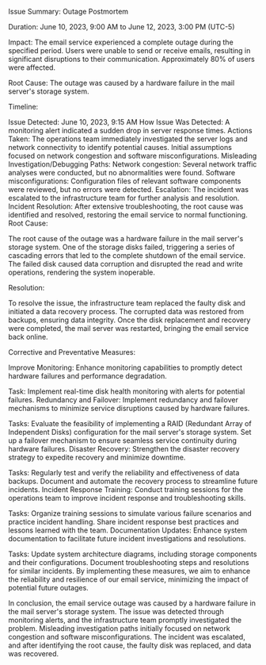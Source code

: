 Issue Summary: Outage Postmortem

Duration: June 10, 2023, 9:00 AM to June 12, 2023, 3:00 PM (UTC-5)

Impact: The email service experienced a complete outage during the specified period. Users were unable to send or receive emails, resulting in significant disruptions to their communication. Approximately 80% of users were affected.

Root Cause: The outage was caused by a hardware failure in the mail server's storage system.

Timeline:

Issue Detected: June 10, 2023, 9:15 AM
How Issue Was Detected: A monitoring alert indicated a sudden drop in server response times.
Actions Taken: The operations team immediately investigated the server logs and network connectivity to identify potential causes. Initial assumptions focused on network congestion and software misconfigurations.
Misleading Investigation/Debugging Paths:
Network congestion: Several network traffic analyses were conducted, but no abnormalities were found.
Software misconfigurations: Configuration files of relevant software components were reviewed, but no errors were detected.
Escalation: The incident was escalated to the infrastructure team for further analysis and resolution.
Incident Resolution: After extensive troubleshooting, the root cause was identified and resolved, restoring the email service to normal functioning.
Root Cause:

The root cause of the outage was a hardware failure in the mail server's storage system. One of the storage disks failed, triggering a series of cascading errors that led to the complete shutdown of the email service. The failed disk caused data corruption and disrupted the read and write operations, rendering the system inoperable.

Resolution:

To resolve the issue, the infrastructure team replaced the faulty disk and initiated a data recovery process. The corrupted data was restored from backups, ensuring data integrity. Once the disk replacement and recovery were completed, the mail server was restarted, bringing the email service back online.

Corrective and Preventative Measures:

Improve Monitoring: Enhance monitoring capabilities to promptly detect hardware failures and performance degradation.

Task: Implement real-time disk health monitoring with alerts for potential failures.
Redundancy and Failover: Implement redundancy and failover mechanisms to minimize service disruptions caused by hardware failures.

Tasks:
Evaluate the feasibility of implementing a RAID (Redundant Array of Independent Disks) configuration for the mail server's storage system.
Set up a failover mechanism to ensure seamless service continuity during hardware failures.
Disaster Recovery: Strengthen the disaster recovery strategy to expedite recovery and minimize downtime.

Tasks:
Regularly test and verify the reliability and effectiveness of data backups.
Document and automate the recovery process to streamline future incidents.
Incident Response Training: Conduct training sessions for the operations team to improve incident response and troubleshooting skills.

Tasks:
Organize training sessions to simulate various failure scenarios and practice incident handling.
Share incident response best practices and lessons learned with the team.
Documentation Updates: Enhance system documentation to facilitate future incident investigations and resolutions.

Tasks:
Update system architecture diagrams, including storage components and their configurations.
Document troubleshooting steps and resolutions for similar incidents.
By implementing these measures, we aim to enhance the reliability and resilience of our email service, minimizing the impact of potential future outages.

In conclusion, the email service outage was caused by a hardware failure in the mail server's storage system. The issue was detected through monitoring alerts, and the infrastructure team promptly investigated the problem. Misleading investigation paths initially focused on network congestion and software misconfigurations. The incident was escalated, and after identifying the root cause, the faulty disk was replaced, and data was recovered.
